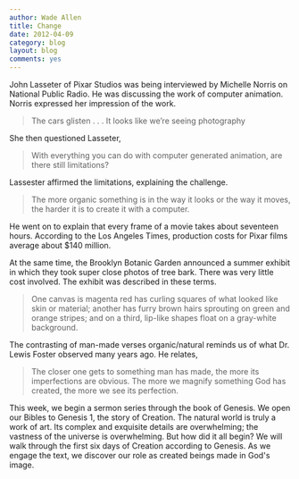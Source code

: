 ```yaml
---
author: Wade Allen
title: Change
date: 2012-04-09
category: blog
layout: blog
comments: yes
---
```


John Lasseter of Pixar Studios was being interviewed by Michelle Norris on National Public Radio. He was discussing the work of computer animation. Norris expressed her impression of the work.

>The cars glisten . . . It looks like we’re seeing photography

She then questioned Lasseter,

>With everything you can do with computer generated animation, are there still limitations?

Lassester affirmed the limitations, explaining the challenge.

>The more organic something is in the way it looks or the way it moves, the harder it is to create it with a computer.

He went on to explain that every frame of a movie takes about seventeen hours. According to the Los Angeles Times, production costs for Pixar films average about $140 million. 

At the same time, the Brooklyn Botanic Garden announced a summer exhibit in which they took super close photos of tree bark. There was very little cost involved. The exhibit was described in these terms.

>One canvas is magenta red has curling squares of what looked like skin or material; another has furry brown hairs sprouting on green and orange stripes; and on a third, lip-like shapes float on a gray-white background.

The contrasting of man-made verses organic/natural reminds us of what Dr. Lewis Foster observed many years ago. He relates,   

>The closer one gets to something man has made, the more its imperfections are obvious. The more we magnify something God has created, the more we see its perfection.

This week, we begin a sermon series through the book of Genesis. We open our Bibles to Genesis 1, the story of Creation. The natural world is truly a work of art. Its complex and exquisite details are overwhelming; the vastness of the universe is overwhelming. But how did it all begin? We will walk through the first six days of Creation according to Genesis. As we engage the text, we discover our role as created beings made in God's image.
